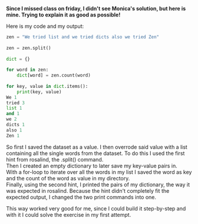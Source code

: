 **Since I missed class on friday, I didn't see Monica's solution, but here is mine. Trying to explain it as good as possible!**

Here is my code and my output:
```python
zen = "We tried list and we tried dicts also we tried Zen"
​
zen = zen.split()
​
dict = {}
​
for word in zen:
    dict[word] = zen.count(word)
    
for key, value in dict.items():
    print(key, value)
We 1
tried 3
list 1
and 1
we 2
dicts 1
also 1
Zen 1
```
So first I saved the dataset as a value. I then overrode said value with a list containing all the single words from the dataset. To do this I used the first hint from rosalind, the .split() command.\
Then I created an empty dictionary to later save my key-value pairs in.\
With a for-loop to iterate over all the words in my list I saved the word as key and the count of the word as value in my directory.\
Finally, using the second hint, I printed the pairs of my dictionary, the way it was expected in rosalind.
Because the hint didn't completely fit the expected output, I changed the two print commands into one.

This way worked very good for me, since I could build it step-by-step and with it I could solve the exercise in my first attempt.